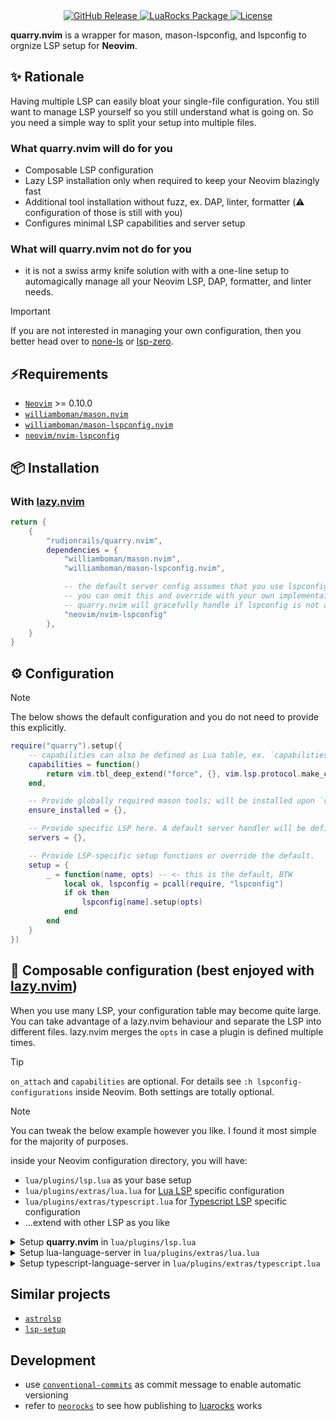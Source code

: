 <div align="center">
    <a href="https://github.com/rudionrails/quarry.nvim/releases/latest">
        <img alt="GitHub Release" src="https://img.shields.io/github/v/release/rudionrails/quarry.nvim?style=for-the-badge&logo=semver" />
    </a>
    <a href="https://luarocks.org/modules/rudionrails/quarry.nvim">
        <img alt="LuaRocks Package" src="https://img.shields.io/luarocks/v/rudionrails/quarry.nvim?style=for-the-badge&logo=lua" />
    <a/>
    <a href="https://github.com/rudionrails/quarry.nvim/blob/main/LICENSE">
        <img alt="License" src="https://img.shields.io/github/license/rudionrails/quarry.nvim?style=for-the-badge&logo=apache" />
    </a>
</div>


**quarry.nvim** is a wrapper for mason, mason-lspconfig, and lspconfig to orgnize LSP setup for **Neovim**.

## ✨ Rationale

Having multiple LSP can easily bloat your single-file configuration. You still want to manage LSP yourself so you still understand what is going on. So you need a simple way to split your setup into multiple files.

### What quarry.nvim will do for you

- Composable LSP configuration
- Lazy LSP installation only when required to keep your Neovim blazingly fast
- Additional tool installation without fuzz, ex. DAP, linter, formatter (⚠️ configuration of those is still with you)
- Configures minimal LSP capabilities and server setup

### What will quarry.nvim not do for you

- it is not a swiss army knife solution with with a one-line setup to automagically manage all your Neovim LSP, DAP, formatter, and linter needs.

> [!IMPORTANT]
>  If you are not interested in managing your own configuration, then you better head over to [none-ls](https://github.com/nvimtools/none-ls.nvim) or [lsp-zero](https://github.com/VonHeikemen/lsp-zero.nvim).

## ⚡️Requirements

- [`Neovim`](https://neovim.io/) >= 0.10.0
- [`williamboman/mason.nvim`](https://github.com/williamboman/mason.nvim)
- [`williamboman/mason-lspconfig.nvim`](https://github.com/williamboman/mason-lspconfig.nvim)
- [`neovim/nvim-lspconfig`](https://github.com/neovim/nvim-lspconfig)

## 📦 Installation

### With [lazy.nvim](https://github.com/folke/lazy.nvim)

```lua
return {
    {
        "rudionrails/quarry.nvim",
        dependencies = {
            "williamboman/mason.nvim",
            "williamboman/mason-lspconfig.nvim",

            -- the default server config assumes that you use lspconfig. If this is not the case,
            -- you can omit this and override with your own implementaiotn (see below examples).
            -- quarry.nvim will gracefully handle if lspconfig is not available.
            "neovim/nvim-lspconfig"
        },
    }
}

```

## ⚙️ Configuration

> [!NOTE]
> The below shows the default configuration and you do not need to provide this explicitly.

```lua
require("quarry").setup({
    -- capabilities can also be defined as Lua table, ex. `capabilities = {}`
    capabilities = function()
        return vim.tbl_deep_extend("force", {}, vim.lsp.protocol.make_client_capabilities())
    end,

    -- Provide globally required mason tools; will be installed upon `require("quarry").setup()`
    ensure_installed = {},

    -- Provide specific LSP here. A default server handler will be defined in any case.
    servers = {},

    -- Provide LSP-specific setup functions or override the default.
    setup = {
        _ = function(name, opts) -- <- this is the default, BTW
            local ok, lspconfig = pcall(require, "lspconfig")
            if ok then
                lspconfig[name].setup(opts)
            end
        end
    }
})
```

## 🚀 Composable configuration (best enjoyed with [lazy.nvim](https://github.com/folke/lazy.nvim))

When you use many LSP, your configuration table may become quite large. You can take advantage of a lazy.nvim behaviour and separate the LSP into different files. lazy.nvim merges the `opts` in case a plugin is defined multiple times.

> [!TIP]
> `on_attach` and `capabilities` are optional. For details see `:h lspconfig-configurations` inside Neovim. Both settings are totally optional.

> [!NOTE]
> You can tweak the below example however you like. I found it most simple for the majority of purposes.

inside your Neovim configuration directory, you will have:

- `lua/plugins/lsp.lua` as your base setup
- `lua/plugins/extras/lua.lua` for [Lua LSP](https://github.com/LuaLS/lua-language-server) specific configuration
- `lua/plugins/extras/typescript.lua` for [Typescript LSP](https://github.com/typescript-language-server/typescript-language-server) specific configuration
- ...extend with other LSP as you like

<details>
<summary>Setup <b>quarry.nvim</b> in <code>lua/plugins/lsp.lua</code></summary>

```lua
-- file: lua/plugins/quarry.lua
return {
    "rudionrails/quarry.nvim",
    event = "VeryLazy",
    dependencies = {
        "williamboman/mason.nvim",
        "williamboman/mason-lspconfig.nvim",
        "neovim/nvim-lspconfig",

        -- not required by quarry.nvim, just to show how to extend capabilities
        "hrsh7th/cmp-nvim-lsp",

        ---
        -- This takes advantage of lazy.nvim loading mechanism and makes Lazy aware to
        -- load modules from within /lua/plugins/extras/*
        --
        -- Alternatively, you can add this to lua/init.lua:
        --  
        --   -- ... require lazy.nvim as you usually would. Check out the documentation for detailed instructions ...
        --   require("lazy").setup({
        --       { import = "plugins" },
        --       { import = "extras" }, -- <- this is the relevant line, BTW
        --   }, {
        --       -- .. regular lazy.nvim configuration ...
        --   })
        { import = "plugins.extras" },
    },
    opts = {
        ---
        -- Define the LSP features
        features = {
            "textDocument/documentHighlight",
            -- "textDocument/inlayHint",
            -- "textDocument/codeLens",
        },

        ---
        -- will be passed to every LSP. Alternatively, use `LspAttach` event.
        on_attach = function(client, bufnr)
            -- Enable completion triggered by <c-x><c-o>
            vim.bo[bufnr].omnifunc = "v:lua.vim.lsp.omnifunc"

            -- helper function for keymaps on current buffer
            local nmap = function(lhs, rhs, desc)
                vim.keymap.set("n", lhs, rhs, { buffer = bufnr, desc = desc })
            end

            nmap("[d", vim.diagnostic.goto_prev)
            nmap("]d", vim.diagnostic.goto_next)
            nmap("K", vim.lsp.buf.hover, "Show lsp hover")
            nmap("gD", vim.lsp.buf.declaration, "[G]oto [D]eclaration")
            nmap("gs", vim.lsp.buf.signature_help, "[G]oto [s]ignature")
            nmap("gd", vim.lsp.buf.definition, "[G]oto [d]efinition")
            nmap("gr", vim.lsp.buf.references, "[G]oto [r]eferences")
            nmap("gi", vim.lsp.buf.implementation, "[G]oto [i]mplementation")
            nmap("gt", vim.lsp.buf.type_definition, "[G]oto [t]ype definition")

            nmap("<leader>a", vim.lsp.buf.code_action, "Code [a]ction")
            nmap("<leader>r", vim.lsp.buf.rename, "[R]ename word under cursor within project")
            nmap("<leader>h", function()
                vim.lsp.inlay_hint.enable(not vim.lsp.inlay_hint.is_enabled())
            end, "Toggle inlay [h]int")
        end,

        ---
        -- will be passed to every LSP.
        capabilities = function()
            local cmp_nvim_lsp = require("hrsh7th/cmp-nvim-lsp")

            return vim.tbl_deep_extend(
                "force",
                {},
                vim.lsp.protocol.make_client_capabilities(),
                cmp_nvim_lsp.default_capabilities()
            )
        end,
    },
}

```
</details>

<details>
<summary>Setup lua-language-server in <code>lua/plugins/extras/lua.lua</code></summary>

```lua
-- file: lua/plugins/extras/lua.lua
return {
    "rudionrails/quarry.nvim",
    opts = {
        servers = {
            lua_ls = {
                filetypes = { "lua" },
                ensure_installed = {
                    -- "lua_ls" itself will be automatically installed, since it is the key of the LSP
                    "stylua",
                    "luacheck",
                },
                opts = {
                    settings = {
                        Lua = {
                            completion = { callSnippet = "Replace" },
                            doc = { privateName = { "^_" } },
                            codeLens = { enable = true },
                            hint = {
                                enable = true,
                                setType = false,
                                paramType = true,
                                paramName = "Disable",
                                semicolon = "Disable",
                                arrayIndex = "Disable",
                            },
                            workspace = {
                                checkThirdParty = false,
                            },
                        },

                        -- Do not send telemetry data containing a randomized but unique identifier
                        telemetry = { enable = false },
                    },
                },
            },
        },
    },
}
```
</details>


<details>
<summary>Setup typescript-language-server in <code>lua/plugins/extras/typescript.lua</code></summary>

```lua
-- file: lua/plugins/extras/typescript.lua
return {
    "rudionrails/quarry.nvim",
    opts = {
        servers = {
            tsserver = {
                filetypes = {
                    "javascript",
                    "javascriptreact",
                    "javascript.jsx",
                    "typescript",
                    "typescriptreact",
                    "typescript.tsx",
                },

                ensure_installed = {
                    -- "tsserver" itself will be automatically installed, since it is the key of the LSP
                    "prettier", -- prettierd as alternative
                    "eslint", -- eslint_d as alternative
                },

                opts = {
                    completions = { completeFunctionCalls = true },
                    init_options = {
                        preferences = {
                            includeInlayParameterNameHints = "all", -- 'none' | 'literals' | 'all';
                            includeInlayParameterNameHintsWhenArgumentMatchesName = false,
                            includeInlayFunctionParameterTypeHints = true,
                            includeInlayVariableTypeHints = true,
                            includeInlayPropertyDeclarationTypeHints = true,
                            includeInlayFunctionLikeReturnTypeHints = true,
                            includeInlayEnumMemberValueHints = true,
                            importModuleSpecifierPreference = "non-relative",
                        },
                    },
                },
            },
        },
    },
}

```
</details>

## Similar projects

- [`astrolsp`](https://github.com/AstroNvim/astrolsp) 
- [`lsp-setup`](https://github.com/junnplus/lsp-setup.nvim)

## Development

- use [`conventional-commits`](https://www.conventionalcommits.org/) as commit message to enable automatic versioning
- refer to [`neorocks`](https://github.com/nvim-neorocks/sample-luarocks-plugin) to see how publishing to [luarocks](https://luarocks.org/) works
